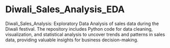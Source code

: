 # Diwali_Sales_Analysis_EDA
Diwali_Sales_Analysis: Exploratory Data Analysis of sales data during the Diwali festival. The repository includes Python code for data cleaning, visualization, and statistical analysis to uncover trends and patterns in sales data, providing valuable insights for business decision-making.
